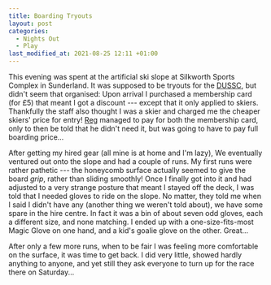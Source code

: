 ```yaml
---
title: Boarding Tryouts
layout: post
categories:
  - Nights Out
  - Play
last_modified_at: 2021-08-25 12:11 +01:00
---
```

This evening was spent at the artificial ski slope at Silkworth Sports Complex in Sunderland. It was supposed to be tryouts for the [DUSSC](https://www.dussc.co.uk), but didn't seem that organised: Upon arrival I purchased a membership card (for £5) that meant I got a discount --- except that it only applied to skiers. Thankfully the staff also thought I was a skier and charged me the cheaper skiers' price for entry! [Reg](https://pictures.scholesmafia.co.uk/index.php/?profile=88) managed to pay for both the membership card, only to then be told that he didn't need it, but was going to have to pay full boarding price...

After getting my hired gear (all mine is at home and I'm lazy), We eventually ventured out onto the slope and had a couple of runs. My first runs were rather pathetic --- the honeycomb surface actually seemed to give the board _grip_, rather than sliding smoothly! Once I finally got into it and had adjusted to a very strange posture that meant I stayed off the deck, I was told that I needed gloves to ride on the slope. No matter, they told me when I said I didn't have any (another thing we weren't told about), we have some spare in the hire centre. In fact it was a bin of about seven odd gloves, each a different size, and none matching. I ended up with a one-size-fits-most Magic Glove on one hand, and a kid's goalie glove on the other. Great...

After only a few more runs, when to be fair I was feeling more comfortable on the surface, it was time to get back. I did very little, showed hardly anything to anyone, and yet still they ask everyone to turn up for the race there on Saturday...
